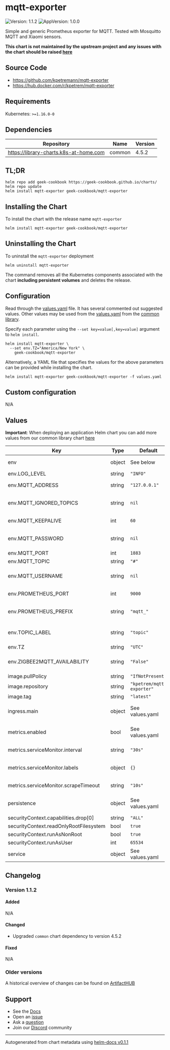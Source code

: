 # mqtt-exporter

![Version: 1.1.2](https://img.shields.io/badge/Version-1.1.2-informational?style=flat-square) ![AppVersion: 1.0.0](https://img.shields.io/badge/AppVersion-1.0.0-informational?style=flat-square)

Simple and generic Prometheus exporter for MQTT. Tested with Mosquitto MQTT and Xiaomi sensors.

**This chart is not maintained by the upstream project and any issues with the chart should be raised [here](https://github.com/geek-cookbook/charts/issues/new/choose)**

## Source Code

* <https://github.com/kpetremann/mqtt-exporter>
* <https://hub.docker.com/r/kpetrem/mqtt-exporter>

## Requirements

Kubernetes: `>=1.16.0-0`

## Dependencies

| Repository | Name | Version |
|------------|------|---------|
| https://library-charts.k8s-at-home.com | common | 4.5.2 |

## TL;DR

```console
helm repo add geek-cookbook https://geek-cookbook.github.io/charts/
helm repo update
helm install mqtt-exporter geek-cookbook/mqtt-exporter
```

## Installing the Chart

To install the chart with the release name `mqtt-exporter`

```console
helm install mqtt-exporter geek-cookbook/mqtt-exporter
```

## Uninstalling the Chart

To uninstall the `mqtt-exporter` deployment

```console
helm uninstall mqtt-exporter
```

The command removes all the Kubernetes components associated with the chart **including persistent volumes** and deletes the release.

## Configuration

Read through the [values.yaml](./values.yaml) file. It has several commented out suggested values.
Other values may be used from the [values.yaml](https://github.com/geek-cookbook/library-charts/tree/main/charts/stable/common/values.yaml) from the [common library](https://github.com/geek-cookbook/library-charts/tree/main/charts/stable/common).

Specify each parameter using the `--set key=value[,key=value]` argument to `helm install`.

```console
helm install mqtt-exporter \
  --set env.TZ="America/New York" \
    geek-cookbook/mqtt-exporter
```

Alternatively, a YAML file that specifies the values for the above parameters can be provided while installing the chart.

```console
helm install mqtt-exporter geek-cookbook/mqtt-exporter -f values.yaml
```

## Custom configuration

N/A

## Values

**Important**: When deploying an application Helm chart you can add more values from our common library chart [here](https://github.com/geek-cookbook/library-charts/tree/main/charts/stable/common)

| Key | Type | Default | Description |
|-----|------|---------|-------------|
| env | object | See below | environment variables. See [image docs](https://developer.us-1.veritone.com/machinebox/overview) for more details. |
| env.LOG_LEVEL | string | `"INFO"` | Logging level |
| env.MQTT_ADDRESS | string | `"127.0.0.1"` | IP or hostname of MQTT broker |
| env.MQTT_IGNORED_TOPICS | string | `nil` | Comma-separated lists of topics to ignore. Accepts wildcards. |
| env.MQTT_KEEPALIVE | int | `60` | Keep alive interval to maintain connection with MQTT broker |
| env.MQTT_PASSWORD | string | `nil` | Password which should be used to authenticate against the MQTT broker |
| env.MQTT_PORT | int | `1883` | TCP port of MQTT broker |
| env.MQTT_TOPIC | string | `"#"` | Topic path to subscribe to |
| env.MQTT_USERNAME | string | `nil` | Username which should be used to authenticate against the MQTT broker |
| env.PROMETHEUS_PORT | int | `9000` | HTTP server PORT to expose Prometheus metrics |
| env.PROMETHEUS_PREFIX | string | `"mqtt_"` | Prefix added to the metric name, example: mqtt_temperature |
| env.TOPIC_LABEL | string | `"topic"` | Define the Prometheus label for the topic, example temperature{topic="device1"} |
| env.TZ | string | `"UTC"` | Set the container timezone |
| env.ZIGBEE2MQTT_AVAILABILITY | string | `"False"` | Normalize sensor name for device availability metric added by Zigbee2MQTT |
| image.pullPolicy | string | `"IfNotPresent"` | image pull policy |
| image.repository | string | `"kpetrem/mqtt-exporter"` | image repository |
| image.tag | string | `"latest"` | image tag |
| ingress.main | object | See values.yaml | Enable and configure ingress settings for the chart under this key. |
| metrics.enabled | bool | See values.yaml | Enable and configure a Prometheus serviceMonitor for the chart under this key. |
| metrics.serviceMonitor.interval | string | `"30s"` | Interval at which Prometheus should scrape metrics |
| metrics.serviceMonitor.labels | object | `{}` | Additional labels for the Kubernetes `ServiceMonitor` object |
| metrics.serviceMonitor.scrapeTimeout | string | `"10s"` | Timeout after which the scrape is ended |
| persistence | object | See values.yaml | Configure persistence settings for the chart under this key. |
| securityContext.capabilities.drop[0] | string | `"ALL"` |  |
| securityContext.readOnlyRootFilesystem | bool | `true` |  |
| securityContext.runAsNonRoot | bool | `true` |  |
| securityContext.runAsUser | int | `65534` |  |
| service | object | See values.yaml | Configures service settings for the chart. |

## Changelog

### Version 1.1.2

#### Added

N/A

#### Changed

* Upgraded `common` chart dependency to version 4.5.2

#### Fixed

N/A

### Older versions

A historical overview of changes can be found on [ArtifactHUB](https://artifacthub.io/packages/helm/geek-cookbook/mqtt-exporter?modal=changelog)

## Support

- See the [Docs](https://docs.geek-cookbook.com/our-helm-charts/getting-started/)
- Open an [issue](https://github.com/geek-cookbook/charts/issues/new/choose)
- Ask a [question](https://github.com/geek-cookbook/organization/discussions)
- Join our [Discord](http://chat.funkypenguin.co.nz) community

----------------------------------------------
Autogenerated from chart metadata using [helm-docs v0.1.1](https://github.com/geek-cookbook/helm-docs/releases/v0.1.1)
